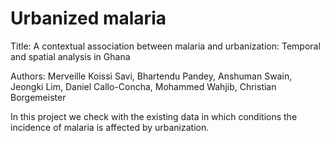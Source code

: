 # Urbanized malaria
Title: A contextual association between malaria and urbanization: Temporal and spatial analysis in Ghana 

Authors:  Merveille Koissi Savi, Bhartendu Pandey, Anshuman Swain, Jeongki Lim, Daniel Callo-Concha, Mohammed Wahjib, Christian Borgemeister

 In this project we check with the existing data in which conditions the incidence of malaria is affected by urbanization. 
